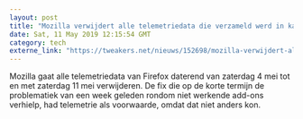 ```yaml
---
layout: post
title: "Mozilla verwijdert alle telemetriedata die verzameld werd in kader fix add-ons"
date: Sat, 11 May 2019 12:15:54 GMT
category: tech
externe_link: "https://tweakers.net/nieuws/152698/mozilla-verwijdert-alle-telemetriedata-die-verzameld-werd-in-kader-fix-add-ons.html"
---
```


Mozilla gaat alle telemetriedata van Firefox daterend van zaterdag 4 mei tot en met zaterdag 11 mei verwijderen. De fix die op de korte termijn de problematiek van een week geleden rondom niet werkende add-ons verhielp, had telemetrie als voorwaarde, omdat dat niet anders kon.<img src="http://feeds.feedburner.com/~r/tweakers/mixed/~4/K04H_QZMQzE" height="1" width="1" alt=""/>
